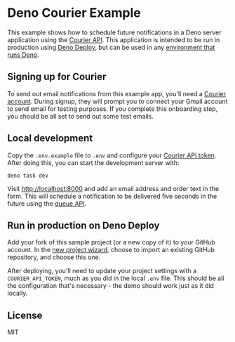 # Deno Courier Example

This example shows how to schedule future notifications in a Deno server
application using the [Courier API](https://www.courier.com/). This application
is intended to be run in production using
[Deno Deploy](https://www.deno.com/deploy), but can be used in any
[environment that runs Deno](https://docs.deno.com/runtime/manual/advanced/deploying_deno/).

## Signing up for Courier

To send out email notifications from this example app, you'll need a
[Courier account](https://www.courier.com/). During signup, they will prompt you
to connect your Gmail account to send email for testing purposes. If you
complete this onboarding step, you should be all set to send out some test
emails.

## Local development

Copy the `.env.example` file to `.env` and configure your
[Courier API token](https://app.courier.com/settings/api-keys). After doing
this, you can start the development server with:

```
deno task dev
```

Visit [http://localhost:8000](http://localhost:8000) and add an email address
and order text in the form. This will schedule a notification to be delivered
five seconds in the future using the
[queue API](https://deno.land/api?unstable=true&s=Deno.Kv&p=prototype.enqueue).

## Run in production on Deno Deploy

Add your fork of this sample project (or a new copy of it) to your GitHub
account. In the [new project wizard](https://dash.deno.com/new), choose to
import an existing GitHub repository, and choose this one.

After deploying, you'll need to update your project settings with a
`COURIER_API_TOKEN`, much as you did in the local `.env` file. This should be
all the configuration that's necessary - the demo should work just as it did
locally.

## License

MIT
